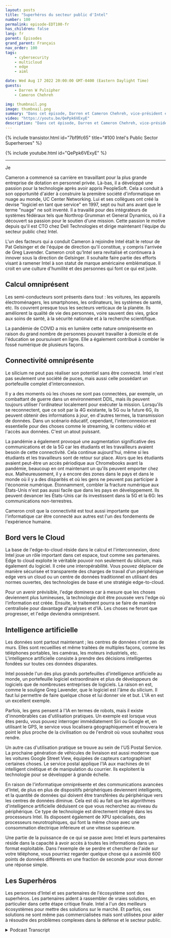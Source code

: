 ```yaml
---
layout: posts
title: "Superhéros du secteur public d'Intel"
number: 100
permalink: episode-EDT100-fr
has_children: false
lang: fr
parent: Épisodes
grand_parent: Français
nav_order: 100
tags:
    - cybersecurity
    - multicloud
    - edge
    - aiml

date: Wed Aug 17 2022 20:00:00 GMT-0400 (Eastern Daylight Time)
guests:
    - Darren W Pulsipher
    - Cameron Chehreh

img: thumbnail.png
image: thumbnail.png
summary: "Dans cet épisode, Darren et Cameron Chehreh, vice-président et directeur général du secteur public chez Intel, parlent des super pouvoirs d'Intel : l'informatique omniprésente, la connectivité omniprésente, le bord vers le cloud et l'intelligence artificielle."
video: "https://youtu.be/QePpk6VExyE"
description: "Dans cet épisode, Darren et Cameron Chehreh, vice-président et directeur général du secteur public chez Intel, parlent des super pouvoirs d'Intel : l'informatique omniprésente, la connectivité omniprésente, le bord vers le cloud et l'intelligence artificielle."
---
```


<div>
{% include transistor.html id="7bf9fc65" title="#100 Intel's Public Sector Superheroes" %}

{% include youtube.html id="QePpk6VExyE" %}
</div>

---

Je

Cameron a commencé sa carrière en travaillant pour la plus grande entreprise de dotation en personnel privée. Là-bas, il a développé une passion pour la technologie après avoir appris PeopleSoft. Cela a conduit à son opportunité d'aider à construire la première société d'informatique en nuage au monde, UC Center Networking. Lui et ses collègues ont créé la devise "logiciel en tant que service" en 1997, sept ou huit ans avant que le terme "nuage" ne soit inventé. Il a travaillé pour des intégrateurs de systèmes fédéraux tels que Northrop Grumman et General Dynamics, où il a découvert sa passion pour le soutien d'une mission. Cette passion le motive depuis qu'il est CTO chez Dell Technologies et dirige maintenant l'équipe du secteur public chez Intel.

L'un des facteurs qui a conduit Cameron à rejoindre Intel était le retour de Pat Gelsinger et de l'équipe de direction qu'il constitue, y compris l'arrivée de Greg Lavender. Cameron croit qu'Intel sera revitalisé et continuera à innover sous la direction de Gelsinger. Il souhaite faire partie des efforts visant à ramener Intel à son statut de marque américaine emblématique. Il croit en une culture d'humilité et des personnes qui font ce qui est juste.

## Calcul omniprésent

Les semi-conducteurs sont présents dans tout : les voitures, les appareils électroménagers, les smartphones, les ordinateurs, les systèmes de santé, etc. Ils couvrent presque tous les secteurs verticaux de la planète. Ils améliorent la qualité de vie des personnes, voire sauvent des vies, grâce aux soins de santé, à la sécurité nationale et à la recherche scientifique.

La pandémie de COVID a mis en lumière cette nature omniprésente en raison du grand nombre de personnes pouvant travailler à domicile et de l'éducation se poursuivant en ligne. Elle a également contribué à combler le fossé numérique de plusieurs façons.

## Connectivité omniprésente

Le silicium ne peut pas réaliser son potentiel sans être connecté. Intel n'est pas seulement une société de puces, mais aussi celle possédant un portefeuille complet d'interconnexion.

Il y a des moments où les choses ne sont pas connectées, par exemple, un combattant de guerre dans un environnement DDIL, mais ils peuvent toujours utiliser l'ordinateur localement pour exécuter la mission. Lorsqu'ils se reconnectent, que ce soit par la 4G existante, la 5G ou la future 6G, ils peuvent obtenir des informations à jour, en d'autres termes, la transmission de données. Dans un scénario éducatif, cependant, l'interconnexion est essentielle pour des choses comme le streaming, le contenu vidéo et l'accès aux données. C'est un atout puissant.

La pandémie a également provoqué une augmentation significative des communications et de la 5G car les étudiants et les travailleurs avaient besoin de cette connectivité. Cela continue aujourd'hui, même si les étudiants et les travailleurs sont de retour sur place. Alors que les étudiants avaient peut-être un accès périodique aux Chromebooks avant la pandémie, beaucoup en ont maintenant un qu'ils peuvent emporter chez eux. Malheureusement, il y a encore des zones dans le pays et dans le monde où il y a des disparités et où les gens ne peuvent pas participer à l'économie numérique. Étonnamment, combler la fracture numérique aux États-Unis n'est pas aussi facile que dans les pays en développement. Ils peuvent devancer les États-Unis car ils investissent dans la 5G et la 6G: les communications non-terrestres.

Cameron croit que la connectivité est tout aussi importante que l'informatique car être connecté aux autres est l'un des fondements de l'expérience humaine.

## Bord vers le Cloud

La base de l'edge-to-cloud réside dans le calcul et l'interconnexion, donc Intel joue un rôle important dans cet espace, tout comme ses partenaires. Edge to cloud exploite le véritable pouvoir non seulement du silicium, mais également du logiciel. Il crée une interopérabilité. Vous pouvez déplacer de manière sécurisée et transparente des charges de travail d'un périphérique edge vers un cloud ou un centre de données traditionnel en utilisant des normes ouvertes, des technologies de base et une stratégie edge-to-cloud.

Pour un avenir prévisible, l'edge dominera car à mesure que les choses deviennent plus lumineuses, la technologie doit être poussée vers l'edge où l'information est créée. Ensuite, le traitement pourra se faire de manière centralisée pour davantage d'analyses et d'IA. Les choses ne feront que progresser, et l'edge deviendra omniprésent.

## Intelligence artificielle

Les données sont partout maintenant ; les centres de données n'ont pas de murs. Elles sont recueillies et même traitées de multiples façons, comme les téléphones portables, les caméras, les moteurs industriels, etc. L'intelligence artificielle consiste à prendre des décisions intelligentes fondées sur toutes ces données disparates.

Intel possède l'un des plus grands portefeuilles d'intelligence artificielle au monde, un portefeuille logiciel extraordinaire et plus de développeurs de logiciels que de nombreuses entreprises de logiciels. La raison en est, comme le souligne Greg Lavender, que le logiciel est l'âme du silicium. Il faut lui permettre de faire quelque chose et lui donner vie et but. L'IA en est un excellent exemple.

Parfois, les gens pensent à l'IA en termes de robots, mais il existe d'innombrables cas d'utilisation pratiques. Un exemple est lorsque vous êtes perdu, vous pouvez interroger immédiatement Siri ou Google et, en utilisant le GPS, le service vous localisera géographiquement et trouvera le point le plus proche de la civilisation ou de l'endroit où vous souhaitez vous rendre.

Un autre cas d'utilisation pratique se trouve au sein de l'US Postal Service. La prochaine génération de véhicules de livraison est aussi moderne que les voitures Google Street View, équipées de capteurs cartographiant certaines choses. Le service postal applique l'IA aux machines de tri intelligent cinétique et de manipulation du courrier. Ils exploitent la technologie pour se développer à grande échelle.

En raison de l'informatique omniprésente et des communications avancées d'Intel, de plus en plus de dispositifs périphériques deviennent intelligents, et la quantité de données qui doivent être transférées du périphérique vers les centres de données diminue. Cela est dû au fait que les algorithmes d'intelligence artificielle déduisent ce que vous recherchez au niveau du périphérique. Ce type de technologie est directement intégré dans les processeurs Intel. Ils disposent également de XPU spécialisés, des processeurs neurotrophiques, qui font la même chose avec une consommation électrique inférieure et une vitesse supérieure.

Une partie de la puissance de ce qui se passe avec Intel et leurs partenaires réside dans la capacité à avoir accès à toutes les informations dans un format exploitable. Dans l'exemple de se perdre et chercher de l'aide sur votre téléphone, vous pourriez regarder quelque chose qui a assimilé 600 points de données différents en une fraction de seconde pour vous donner une réponse simple.

## Les Superhéros

Les personnes d'Intel et ses partenaires de l'écosystème sont des superhéros. Les partenaires aident à rassembler de vraies solutions, en particulier dans cette étape critique finale. Intel a l'un des meilleurs écosystèmes pour mettre des solutions sur le marché. Et parfois, ces solutions ne sont même pas commercialisées mais sont utilisées pour aider à résoudre des problèmes complexes dans la défense et le secteur public.



<details>
<summary> Podcast Transcript </summary>

<p></p>

</details>

